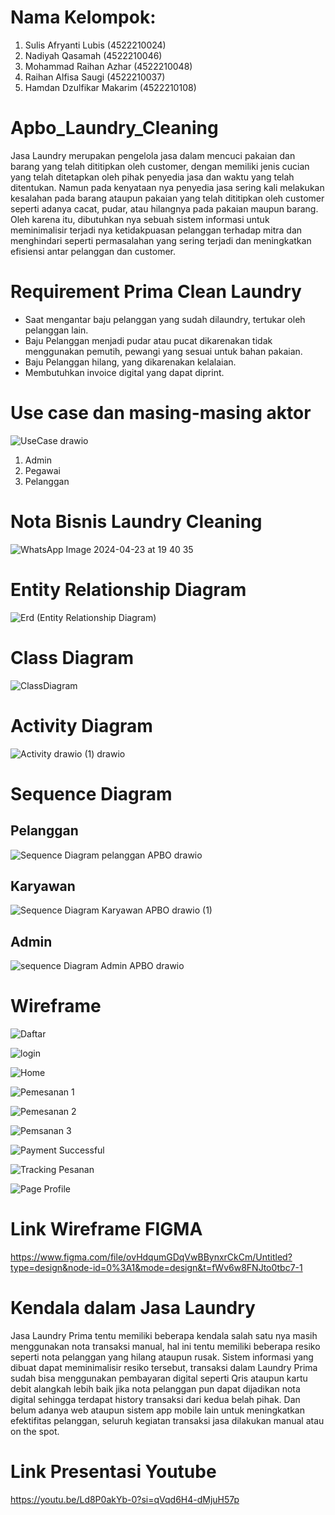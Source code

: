 # Nama Kelompok:
1. Sulis Afryanti Lubis (4522210024)
2. Nadiyah Qasamah (4522210046)
3. Mohammad Raihan Azhar (4522210048)
4. Raihan Alfisa Saugi (4522210037)
5. Hamdan Dzulfikar Makarim (4522210108)
# Apbo_Laundry_Cleaning
Jasa Laundry merupakan pengelola jasa dalam mencuci pakaian dan barang yang telah dititipkan oleh customer, dengan memiliki jenis cucian yang telah ditetapkan oleh pihak penyedia jasa dan waktu yang telah ditentukan. Namun pada kenyataan nya penyedia jasa sering kali melakukan kesalahan pada barang ataupun pakaian yang telah dititipkan oleh customer seperti adanya cacat, pudar, atau hilangnya pada pakaian maupun barang. Oleh karena itu, dibutuhkan nya sebuah sistem informasi untuk meminimalisir terjadi nya ketidakpuasan pelanggan terhadap mitra dan menghindari seperti permasalahan yang sering terjadi dan meningkatkan efisiensi antar pelanggan dan customer. 

# Requirement Prima Clean Laundry
- Saat mengantar baju pelanggan yang sudah dilaundry, tertukar oleh pelanggan lain.
- Baju Pelanggan menjadi pudar atau pucat dikarenakan tidak menggunakan pemutih, pewangi yang sesuai untuk bahan pakaian.
- Baju Pelanggan hilang, yang dikarenakan kelalaian.
- Membutuhkan invoice digital yang dapat diprint.
# Use case dan masing-masing aktor 
![UseCase drawio](https://github.com/AZHRaihan/Apbo_Kelompok-5_Laundry_Cleaning/assets/145907307/26a85246-0658-44ef-9426-027e09d88ed6)
1. Admin
2. Pegawai
3. Pelanggan
# Nota Bisnis Laundry Cleaning
![WhatsApp Image 2024-04-23 at 19 40 35](https://github.com/AZHRaihan/Apbo_Laundry_Cleaning/assets/145973780/44cf4ca5-8447-4243-8b04-cd19cc36932b)

# Entity Relationship Diagram
![Erd (Entity Relationship Diagram)](https://github.com/AZHRaihan/Apbo_Kelompok-5_Laundry_Cleaning/assets/145973780/d6f9fd9b-93e1-4589-97ad-424130b8fe40)



# Class Diagram
![ClassDiagram](https://github.com/AZHRaihan/Apbo_Kelompok-5_Laundry_Cleaning/assets/145907307/d94dcfca-8659-4c28-b182-86cb721b7440)

# Activity Diagram
![Activity drawio (1) drawio](https://github.com/AZHRaihan/Apbo_Kelompok-5_Laundry_Cleaning/assets/145907307/4797f041-9687-4264-a92b-9b558220aeb1)

# Sequence Diagram
## Pelanggan
![Sequence Diagram pelanggan APBO drawio](https://github.com/AZHRaihan/Apbo_Kelompok-5_Laundry_Cleaning/assets/145973780/7dfe3ef1-e020-412b-84f1-9aa6d2d8d6a6)
## Karyawan
![Sequence Diagram Karyawan APBO drawio (1)](https://github.com/AZHRaihan/Apbo_Kelompok-5_Laundry_Cleaning/assets/145973780/a214fcb7-e217-4302-aa6d-5bc9210d509b)
## Admin
![sequence Diagram Admin APBO drawio](https://github.com/AZHRaihan/Apbo_Kelompok-5_Laundry_Cleaning/assets/145973780/ffc06136-3d59-4a43-9718-cf70eba777a4)

# Wireframe

![Daftar](https://github.com/AZHRaihan/Apbo_Kelompok-5_Laundry_Cleaning/assets/145973780/42b75ae7-bf1f-472d-8cd3-2633ed30c5a2)


![login](https://github.com/AZHRaihan/Apbo_Kelompok-5_Laundry_Cleaning/assets/145973780/0b3178ea-d75c-4113-bd8e-99cb54e5e739)


![Home](https://github.com/AZHRaihan/Apbo_Kelompok-5_Laundry_Cleaning/assets/145973780/403ee4ae-71a1-4c07-a290-3b35e907b28a)


![Pemesanan 1](https://github.com/AZHRaihan/Apbo_Kelompok-5_Laundry_Cleaning/assets/145973780/5904271d-1c5f-4f14-bc7c-95dae002de63)


![Pemesanan 2](https://github.com/AZHRaihan/Apbo_Kelompok-5_Laundry_Cleaning/assets/145973780/83b5dcb0-b44e-4214-82bd-a13a0bbe53b3)


![Pemsanan 3](https://github.com/AZHRaihan/Apbo_Kelompok-5_Laundry_Cleaning/assets/145973780/fc22642c-ee1d-4fed-b18c-daec0cddf9ac)


![Payment Successful](https://github.com/AZHRaihan/Apbo_Kelompok-5_Laundry_Cleaning/assets/145973780/be749f5c-9d2b-4190-943b-79f627e43612)


![Tracking Pesanan](https://github.com/AZHRaihan/Apbo_Kelompok-5_Laundry_Cleaning/assets/145973780/bb2d0388-fd4a-4d05-8186-1027cf4f485c)


![Page Profile](https://github.com/AZHRaihan/Apbo_Kelompok-5_Laundry_Cleaning/assets/145973780/25653b71-8654-4342-b0d3-a36aa2882db4)


# Link Wireframe FIGMA
https://www.figma.com/file/ovHdqumGDqVwBBynxrCkCm/Untitled?type=design&node-id=0%3A1&mode=design&t=fWv6w8FNJto0tbc7-1

# Kendala dalam Jasa Laundry 
Jasa Laundry Prima tentu memiliki beberapa kendala salah satu nya masih menggunakan nota transaksi manual, hal ini tentu memiliki beberapa resiko seperti nota pelanggan yang hilang ataupun rusak. Sistem informasi yang dibuat dapat meminimalisir resiko tersebut, transaksi dalam Laundry Prima sudah bisa menggunakan pembayaran digital seperti Qris ataupun kartu debit 
alangkah lebih baik jika nota pelanggan pun dapat dijadikan nota digital sehingga terdapat history transaksi dari kedua belah pihak. Dan belum adanya web ataupun sistem app mobile lain untuk meningkatkan efektifitas pelanggan, seluruh kegiatan transaksi jasa dilakukan manual atau on the spot.

# Link Presentasi Youtube
https://youtu.be/Ld8P0akYb-0?si=qVqd6H4-dMjuH57p
